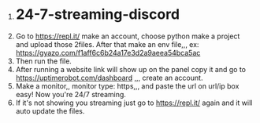 1. # 24-7-streaming-discord
2. Go to https://repl.it/ make an account, choose python make a project and upload those 2files. After that make an env file,,, ex: https://gyazo.com/f1aff6c6b24a17e3d2a9aeea54bca5ac
3. Then run the file.
4. After running a website link will show up on the panel copy it and go to https://uptimerobot.com/dashboard ,,, create an account. 
5. Make a monitor,, monitor type: https,,, and paste the url on url/ip box easy! Now you're 24/7 streaming. 
6. If it's not showing you streaming just go to https://repl.it/ again and it will auto update the files.
